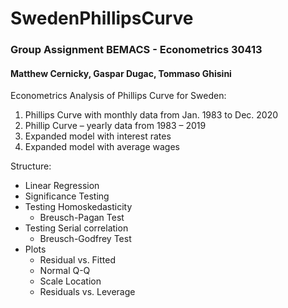 # SwedenPhillipsCurve

### Group Assignment BEMACS - Econometrics 30413
#### Matthew Cernicky, Gaspar Dugac, Tommaso Ghisini

Econometrics Analysis of Phillips Curve for Sweden:
1.  Phillips Curve with monthly data from Jan. 1983 to Dec. 2020
2.  Phillip Curve – yearly data from 1983 – 2019
3.  Expanded model with interest rates
4.  Expanded model with average wages

Structure:
* Linear Regression
* Significance Testing
* Testing Homoskedasticity
  * Breusch-Pagan Test
* Testing Serial correlation
  * Breusch-Godfrey Test
* Plots
  * Residual vs. Fitted
  * Normal Q-Q
  * Scale Location
  * Residuals vs. Leverage
